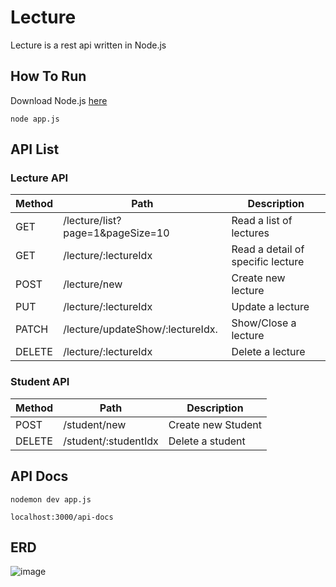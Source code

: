 # Lecture

Lecture is a rest api written in Node.js

## How To Run

Download Node.js [here](https://nodejs.org/en/download/)

```
node app.js
```

## API List

### Lecture API

| Method | Path                             | Description                       |
| ------ | -------------------------------- | --------------------------------- |
| GET    | /lecture/list?page=1&pageSize=10 | Read a list of lectures           |
| GET    | /lecture/:lectureIdx             | Read a detail of specific lecture |
| POST   | /lecture/new                     | Create new lecture                |
| PUT    | /lecture/:lectureIdx             | Update a lecture                  |
| PATCH  | /lecture/updateShow/:lectureIdx. | Show/Close a lecture              |
| DELETE | /lecture/:lectureIdx             | Delete a lecture                  |

### Student API

| Method | Path                 | Description        |
| ------ | -------------------- | ------------------ |
| POST   | /student/new         | Create new Student |
| DELETE | /student/:studentIdx | Delete a student   |

## API Docs

```
nodemon dev app.js
```

```
localhost:3000/api-docs
```

## ERD

![image](https://user-images.githubusercontent.com/45909171/147907734-b527f2e4-5f26-4304-8585-5ee27769f87a.png)
